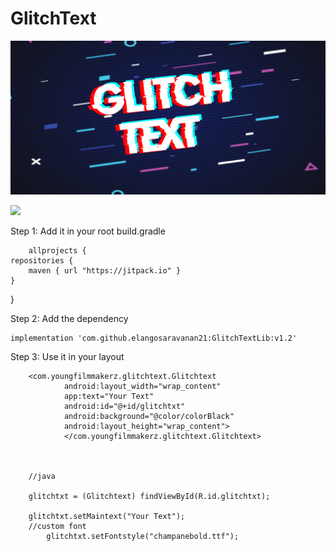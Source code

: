 # GlitchText
![](https://github.com/elangosaravanan21/GlitchTextLib/blob/master/app/src/main/res/raw/screenshot3.png?raw=true)


[![](https://jitpack.io/v/elangosaravanan21/GlitchTextLib.svg)](https://jitpack.io/#elangosaravanan21/GlitchTextLib)



Step 1: Add it in your root build.gradle

		allprojects {
    repositories {
        maven { url "https://jitpack.io" }
    }
}
			

Step 2: Add the dependency

  	implementation 'com.github.elangosaravanan21:GlitchTextLib:v1.2'
	      
Step 3: Use it in your layout

		
		<com.youngfilmmakerz.glitchtext.Glitchtext
                android:layout_width="wrap_content"
                app:text="Your Text"
                android:id="@+id/glitchtxt"
                android:background="@color/colorBlack"
                android:layout_height="wrap_content">
                </com.youngfilmmakerz.glitchtext.Glitchtext>
		
		
		
		//java
		
		glitchtxt = (Glitchtext) findViewById(R.id.glitchtxt);
		
		glitchtxt.setMaintext("Your Text");
		//custom font
        	glitchtxt.setFontstyle("champanebold.ttf");

